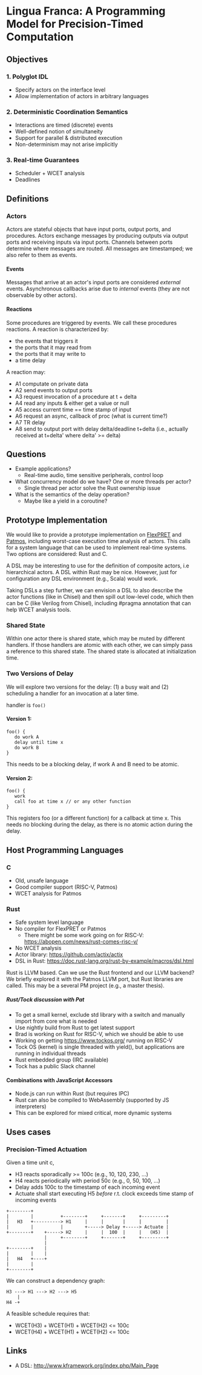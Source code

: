 # Lingua Franca: A Programming Model for Precision-Timed Computation
  
## Objectives

### 1. Polyglot IDL
 * Specify actors on the interface level 
 * Allow implementation of actors in arbitrary languages

### 2. Deterministic Coordination Semantics
 * Interactions are timed (discrete) events
 * Well-defined notion of simultaneity
 * Support for parallel & distributed execution
 * Non-determinism may not arise implicitly
 
### 3. Real-time Guarantees
 * Scheduler + WCET analysis
 * Deadlines

## Definitions

### Actors
Actors are stateful objects that have input ports, output ports, and procedures. Actors exchange messages by producing outputs via output ports and receiving inputs via input ports. Channels between ports determine where messages are routed. All messages are timestamped; we also refer to them as events.   

#### Events
Messages that arrive at an actor's input ports are considered _external_ events. Asynchronous callbacks arise due to _internal_ events (they are not observable by other actors).

#### Reactions
Some procedures are triggered by events. We call these procedures reactions. 
A reaction is characterized by:
 * the events that triggers it
 * the ports that it may read from
 * the ports that it may write to
 * a time delay


A reaction may:
 * A1 computate on private data
 * A2 send events to output ports
 * A3 request invocation of a procedure at t + delta
 * A4 read any inputs & either get a value or null
 * A5 access current time == time stamp of input
 * A6 request an async, callback of proc (what is current time?)
 * A7 TR delay
 * A8 send to output port with delay delta/deadline t+delta (i.e., actually received at t+delta' where delta' >= delta)

## Questions

 * Example applications?
   * Real-time audio, time sensitive peripherals, control loop
 * What concurrency model do we have? One or more threads per actor?
   * Single thread per actor solve the Rust ownership issue
 * What is the semantics of the delay operation?
   * Maybe like a yield in a coroutine?

## Prototype Implementation

We would like to provide a prototype implementation on
[FlexPRET](https://github.com/pretis/flexpret) and
[Patmos](https://github.com/t-crest/patmos),
including worst-case execution time analysis of actors.
This calls for a system language that can be used to implement real-time systems.
Two options are considered: Rust and C.

A DSL may be interesting to use for the definition of composite actors,
i.e hierarchical actors. A DSL within Rust may be nice.
However, just for configuration any DSL environment (e.g., Scala) would work.

Taking DSLs a step further, we can envision a DSL to also describe the
actor functions (like in Chisel) and then spill out low-level code, which
then can be C (like Verilog from Chisel), including #pragma annotation that
can help WCET analysis tools.

### Shared State

Within one actor there is shared state, which may be muted by different handlers.
If those handlers are atomic with each other, we can simply pass a reference
to this shared state. The shared state is allocated at initialization time.

### Two Versions of Delay

We will explore two versions for the delay: (1) a busy wait and
(2) scheduling a handler for an invocation at a later time.


handler is `foo()`

#### Version 1:

```
foo() {
   do work A
   delay until time x
   do work B
}
```

This needs to be a blocking delay, if work A and B need to be atomic.

#### Version 2:

```
foo() {
   work
   call foo at time x // or any other function
}
```

This registers foo (or a different function) for a callback at time x.
This needs no blocking during the delay, as there is no atomic action during the delay.


## Host Programming Languages

### C

 * Old, unsafe language
 * Good compiler support (RISC-V, Patmos)
 * WCET analysis for Patmos

### Rust

 * Safe system level language
 * No compiler for FlexPRET or Patmos
   * There might be some work going on for RISC-V: https://abopen.com/news/rust-comes-risc-v/
 * No WCET analysis
 * Actor library: https://github.com/actix/actix
 * DSL in Rust: https://doc.rust-lang.org/rust-by-example/macros/dsl.html
 
Rust is LLVM based. Can we use the Rust frontend and our LLVM backend?
We briefly explored it with the Patmos LLVM port, but Rust libraries are called.
This may be a several PM project (e.g., a master thesis).


##### Rust/Tock discussion with Pat

 * To get a small kernel, exclude std library with a switch and manually import
   from core what is needed
 * Use nightly build from Rust to get latest support
 * Brad is working on Rust for RISC-V, which we should be able to use
 * Working on  getting https://www.tockos.org/ running on RISC-V
 * Tock OS (kernel) is single threaded with yield(), but applications
   are running in individual threads
 * Rust embedded group (IRC available)
 * Tock has a public Slack channel

#### Combinations with JavaScript Accessors

 * Node.js can run within Rust (but requires IPC)
 * Rust can also be compiled to WebAssembly (supported by JS interpreters)
 * This can be explored for mixed critical, more dynamic systems


## Uses cases

### Precision-Timed Actuation
Given a time unit c,
 * H3 reacts sporadically >= 100c (e.g., 10, 120, 230, ...)
 * H4 reacts periodically with period 50c (e.g., 0, 50, 100, ...)
 * Delay adds 100c to the timestamp of each incoming event
 * Actuate shall start executing H5 _before_ r.t. clock exceeds time stamp of incoming events
 
```
+--------+
|        |          +--------+     +-------+     +---------+
|   H3   +----------> H1     |     |       |     |         |
|        |          |        +-----> Delay +-----> Actuate |
+--------+    +-----> H2     |     |  100  |     |   (H5)  |
              |     +--------+     +-------+     +---------+
              |
+--------+    |
|        |    |
|   H4   +----+
|        |
+--------+

```

We can construct a dependency graph:

```
H3 ---> H1 ---> H2 ---> H5
    |
H4 -+
```

A feasible schedule requires that:
 * WCET(H3) + WCET(H1) + WCET(H2) <= 100c
 * WCET(H4) + WCET(H1) + WCET(H2) <= 100c

## Links
 * A DSL: http://www.kframework.org/index.php/Main_Page

